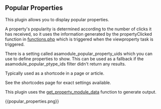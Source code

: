 ## Popular Properties

This plugin allows you to display popular properties.

A property's popularity is determined according to the number of clicks it has received, so it uses the information generated by the propertyClicked function in  [functions.php](https://github.com/WoollyinWalesIT/jomres/blob/master/libraries/jomres/functions/functions.php) which is triggered when the viewproperty task is triggered. 

There is a setting called asamodule_popular_property_uids which you can use to define properties to show. This can be used as a fallback if the asamodule_popular_ptype_ids filter didn't return any results. 

Typically used as a shortcode in a page or article.

See the shortcodes page for exact settings available.

This plugin uses the [get_property_module_data](https://www.jomres.net/manual/developers-guide-2/56-other-discussions/422-the-get-property-module-data-function) function to generate output.

{{popular_properties.png}}

